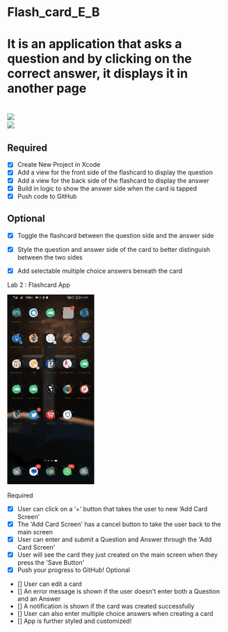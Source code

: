 # Flash_card_E_B

# It is an application that asks a question and by clicking on the correct answer, it displays it in another page

# 
<img src="https://i.imgur.com/p2sBhEJ.gif" width=200><br>
<img src="emflashcard.gif" width=200><br>

## Required
- [x] Create New Project in Xcode
- [x] Add a view for the front side of the flashcard to display the question
- [x] Add a view for the back side of the flashcard to display the answer
- [x] Build in logic to show the answer side when the card is tapped
- [x] Push code to GitHub
## Optional
- [x] Toggle the flashcard between the question side and the answer side
- [x] Style the question and answer side of the card to better distinguish between the two sides
- [x] Add selectable multiple choice answers beneath the card


Lab 2 : Flashcard App

<img src="lab2.gif" width=200><br>

Required
- [x] User can click on a ‘+’ button that takes the user to new ‘Add Card Screen’
- [x] The 'Add Card Screen' has a cancel button to take the user back to the main screen
- [x] User can enter and submit a Question and Answer through the 'Add Card Screen'
- [x] User will see the card they just created on the main screen when they press the 'Save Button'
- [x] Push your progress to GitHub!
Optional
- [] User can edit a card
- [] An error message is shown if the user doesn't enter both a Question and an Answer
- [] A notification is shown if the card was created successfully
- [] User can also enter multiple choice answers when creating a card
- [] App is further styled and customized!
